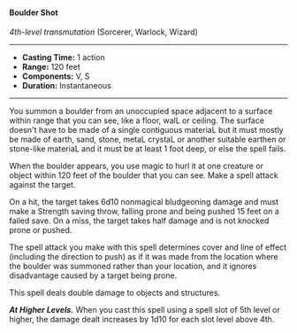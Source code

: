 #### Boulder Shot
*4th-level transmutation* (Sorcerer, Warlock, Wizard)
___
- **Casting Time:** 1 action 
- **Range:** 120 feet 
- **Components:** V, S 
- **Duration:** Instantaneous 
---
You summon a boulder from an unoccupied space adjacent to a surface within range that you can see, like a floor, walL or ceiling. The surface doesn't have to be made of a single contiguous materiaL but it must mostly be made of earth, sand, stone, metaL crystaL or another suitable earthen or stone-like materiaL and it must be at least 1 foot deep, or else the spell fails. 

When the boulder appears, you use magic to hurl it at one creature or object within 120 feet of the boulder that you can see. Make a spell attack against the target. 

On a hit, the target takes 6d10 nonmagical bludgeoning damage and must make a Strength saving throw, falling prone and being pushed 15 feet on a failed save. On a miss, the target takes half damage and is not knocked prone or pushed.

The spell attack you make with this spell determines cover and line of effect (including the direction to push) as if it was made from the location where the boulder was summoned rather than your location, and it ignores disadvantage caused by a target being prone.

This spell deals double damage to objects and structures. 

***At Higher Levels.*** When you cast this spell using a spell slot of 5th level or higher, the damage dealt increases by 1d10 for each slot level above 4th. 
